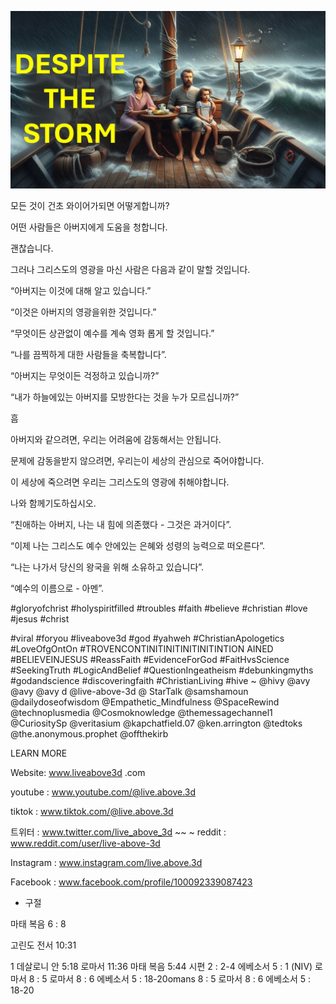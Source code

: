 ![Video cover image](../cover.jpg "cover photo")

모든 것이 건초 와이어가되면 어떻게합니까?

어떤 사람들은 아버지에게 도움을 청합니다.

괜찮습니다.

그러나 그리스도의 영광을 마신 사람은 다음과 같이 말할 것입니다.

“아버지는 이것에 대해 알고 있습니다.”

“이것은 아버지의 영광을위한 것입니다.”

“무엇이든 상관없이 예수를 계속 영화 롭게 할 것입니다.”

“나를 끔찍하게 대한 사람들을 축복합니다”.

“아버지는 무엇이든 걱정하고 있습니까?”

“내가 하늘에있는 아버지를 모방한다는 것을 누가 모르십니까?”

흠

아버지와 같으려면, 우리는 어려움에 감동해서는 안됩니다.

문제에 감동을받지 않으려면, 우리는이 세상의 관심으로 죽어야합니다.

이 세상에 죽으려면 우리는 그리스도의 영광에 취해야합니다.

나와 함께기도하십시오.

“친애하는 아버지, 나는 내 힘에 의존했다 - 그것은 과거이다”.

“이제 나는 그리스도 예수 안에있는 은혜와 성령의 능력으로 떠오른다”.

“나는 나가서 당신의 왕국을 위해 소유하고 있습니다”.

“예수의 이름으로 - 아멘”.


#gloryofchrist #holyspiritfilled #troubles #faith #believe #christian #love #jesus #christ

#viral #foryou #liveabove3d #god #yahweh #ChristianApologetics #LoveOfgOntOn #TROVENCONTINITINITINITINITINTION AINED #BELIEVEINJESUS #ReassFaith #EvidenceForGod #FaitHvsScience #SeekingTruth #LogicAndBelief #QuestionIngeatheism #debunkingmyths #godandscience #discoveringfaith #ChristianLiving #hive ~ @hivy @avy @avy @avy d @live-above-3d @ StarTalk @samshamoun @dailydoseofwisdom @Empathetic_Mindfulness @SpaceRewind @technoplusmedia @Cosmoknowledge @themessagechannel1 @CuriositySp @veritasium @kapchatfield.07 @ken.arrington @tedtoks @the.anonymous.prophet @offthekirb

LEARN MORE


Website: www.liveabove3d .com

youtube : www.youtube.com/@live.above.3d

tiktok : www.tiktok.com/@live.above.3d

트위터 : www.twitter.com/live_above_3d ~~ ~ reddit : www.reddit.com/user/live-above-3d

Instagram : www.instagram.com/live.above.3d

Facebook : www.facebook.com/profile/100092339087423

- 구절

마태 복음 6 : 8


고린도 전서 10:31

1 데살로니 안 5:18
로마서 11:36
마태 복음 5:44
시편 2 : 2-4
에베소서 5 : 1 (NIV)
로마서 8 : 5
로마서 8 : 6
에베소서 5 : 18-20omans 8 : 5
로마서 8 : 6
에베소서 5 : 18-20